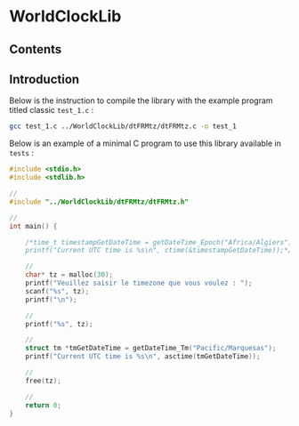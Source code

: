 # WorldClockLib

## Contents

## Introduction

Below is the instruction to compile the library with the example program titled classic `test_1.c` :
```bash
gcc test_1.c ../WorldClockLib/dtFRMtz/dtFRMtz.c -o test_1
```

Below is an example of a minimal C program to use this library available in `tests` :
```c
#include <stdio.h>
#include <stdlib.h>

//
#include "../WorldClockLib/dtFRMtz/dtFRMtz.h"

//
int main() {

	/*time_t timestampGetDateTime = getDateTime_Epoch("Africa/Algiers");
	printf("Current UTC time is %s\n", ctime(&timestampGetDateTime));*/

	//
	char* tz = malloc(30);
	printf("Veuillez saisir le timezone que vous voulez : ");
	scanf("%s", tz);
	printf("\n");

	//
	printf("%s", tz);

	//
	struct tm *tmGetDateTime = getDateTime_Tm("Pacific/Marquesas");
	printf("Current UTC time is %s\n", asctime(tmGetDateTime));

	//
	free(tz);

	//
	return 0;
}
```